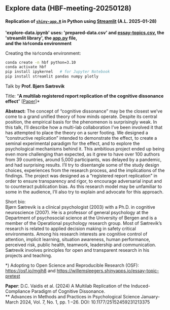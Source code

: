 ## Explore data (HBF-meeting-20250128)

#### Replication of [`shiny-app.R`](https://willemsleegers.shinyapps.io/essay-topic-pretest) in Python using [Streamlit](https://streamlit.io) (A.L. 2025-01-28)


**'explore-data.ipynb' uses: 'prepared-data.csv' and [essay-topics.csv](./essay-topics.csv), the 'streamlit library', the [app.py](./app.py) file,<br> 
and the `hbf`conda environment**

Creating the `hbf`conda environment:
```bash
conda create -n hbf python=3.10
conda activate hbf
pip install ipykernel   # for Jupyter Notebook
pip install streamlit pandas numpy plotly
```



Talk by **Prof. Bjørn Sætrevik**

Title: “**A multilab registered report replication of the cognitive dissonance effect**” [[Paper](https://journals.sagepub.com/doi/full/10.1177/25152459231213375)]*<br>

**Abstract:** The concept of “cognitive dissonance” may be the closest we’ve come to a grand unified theory of how minds operate. Despite its central position, the empirical basis for the phenomenon is surprisingly weak. In this talk, I’ll describe how a multi-lab collaboration I’ve been involved it that has attempted to place the theory on a surer footing. We designed a “constructive replication” intended to demonstrate the effect, to create a seminal experimental paradigm for the effect, and to explore the psychological mechanisms behind it. This ambitious project ended up being even more challenging than expected, as it grew to have over 100 authors from 39 countries, around 5,000 participants, was delayed by a pandemic, and had surprising results. I’ll try to disentangle some of the study design choices, experiences from the research process, and the implications of the findings. The project was designed as a “registered report replication” in order to ensure transparency and rigor, to encourage adversarial input and to counteract publication bias. As this research model may be unfamiliar to some in the audience, I’ll also try to explain and advocate for this approach.

Short bio:<br>
Bjørn Sætrevik is a clinical psychologist (2003) with a Ph.D. in cognitive neuroscience (2007). He is a professor of general psychology at the Department of psychosocial science at the University of Bergen and is a member of the Operational psychology research group. Most of Sætrevik’s research is related to applied decision making in safety critical environments. Among his research interests are cognitive control of attention, implicit learning, situation awareness, human performance, perceived risk, public health, teamwork, leadership and communication. Sætrevik involves principles for open and transparent research in his projects and teaching.


*) Adopting to Open Science and Reproducible Research (OSF):
https://osf.io/mgjh8 and https://willemsleegers.shinyapps.io/essay-topic-pretest


**Paper**: D.C. Vaidis et al. (2024) A Multilab Replication of the Induced-Compliance Paradigm of Cognitive Dissonance.<br>**
Advances in Methods and   Practices in Psychological Science January-March 2024, Vol. 7, No. 1,   pp. 1 –26. DOI: 10.1177/25152459231213375
